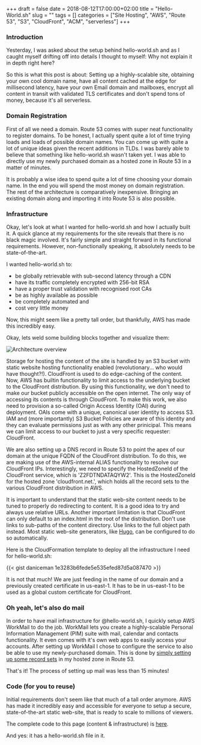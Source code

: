 +++
draft = false
date = 2018-08-12T17:00:00+02:00
title = "Hello-World.sh"
slug = ""
tags = []
categories = ["Site Hosting", "AWS", "Route 53", "S3", "CloudFront", "ACM", "serverless"]
+++

### Introduction

Yesterday, I was asked about the setup behind hello-world.sh and as I caught
myself drifting off into details I thought to myself: Why not explain it in
depth right here?

So this is what this post is about: Setting up a highly-scalable site,
obtaining your own cool domain name, have all content cached at the edge for
millisecond latency, have your own Email domain and mailboxes, encrypt all
content in transit with validated TLS certificates and don't spend tons of
money, because it's all serverless.

### Domain Registration

First of all we need a domain. Route 53 comes with super neat functionality to
register domains. To be honest, I actually spent quite a lot of time trying
loads and loads of possible domain names. You can come up with quite a lot of
unique ideas given the recent additions in TLDs. I was barely able to believe
that something like hello-world.sh wasn't taken yet. I was able to directly
use my newly purchased domain as a hosted zone in Route 53 in a matter of
minutes.

It is probably a wise idea to spend quite a lot of time choosing your domain
name. In the end you will spend the most money on domain registration. The rest
of the architecture is comparatively inexpensive. Bringing an existing domain
along and importing it into Route 53 is also possible.

### Infrastructure

Okay, let's look at what I wanted for hello-world.sh and how I actually built
it. A quick glance at my requirements for the site reveals that there is no
black magic involved. It's fairly simple and straight forward in its
functional requirements. However, non-functionally speaking, it absolutely
needs to be state-of-the-art.

I wanted hello-world.sh to:

* be globally retrievable with sub-second latency through a CDN
* have its traffic completely encrypted with 256-bit RSA
* have a proper trust validation with recognised root CAs
* be as highly available as possible
* be completely automated and
* cost very little money

Now, this might seem like a pretty tall order, but thankfully, AWS has made
this incredibly easy.

Okay, lets weld some building blocks together and visualize them:

![Architecture overview](/images/hello-world.sh/arch.png)

Storage for hosting the content of the site is handled by an S3 bucket with
static website hosting functionality enabled (revolutionary... who would have
thought?!). CloudFront is used to do edge-caching of the content. Now, AWS has
builtin functionality to limit access to the underlying bucket to the
CloudFront distribution. By using this functionality, we don't need to make our
bucket publicly accessible on the open internet. The only way of accessing its
contents is through CloudFront. To make this work, we also need to provision a
so-called Origin Access Identity (OAI) during deployment. OAIs come with a
unique, canonical user identity to access S3. IAM and (more importantly) S3
Bucket Policies are aware of this identity and they can evaluate permissions
just as with any other prinicipal. This means we can limit access to our bucket
to just a very specific requester: CloudFront.

We are also setting up a DNS record in Route 53 to point the apex of our domain
at the unique FQDN of the CloudFront distribution. To do this, we are making
use of the AWS-internal ALIAS functionality to resolve our CloudFront IPs.
Interestingly, we need to specify the HostedZoneId of the CloudFront service,
which is 'Z2FDTNDATAQYW2'.  This is the HostedZoneId for the hosted zone
'cloudfront.net.', which holds all the record sets to the various CloudFront
distribution in AWS.

It is important to understand that the static web-site content needs to be
tuned to properly do redirecting to content. It is a good idea to try and
always use relative URLs. Another important limitation is that CloudFront can
only default to an index.html in the root of the distribution. Don't use links
to sub-paths of the content directory. Use links to the full object path
instead. Most static web-site generators, like [Hugo](https://gohugo.io/), can
be configured to do so automatically.

Here is the CloudFormation template to deploy all the infrastructure I need for
hello-world.sh:

{{< gist daniceman 1e3283b6fede5e535efed87d5a087470 >}}

It is not that much! We are just feeding in the name of our domain and a
previously created certificate in us-east-1. It has to be in us-east-1 to be
used as a global custom certificate for CloudFront.

### Oh yeah, let's also do mail

In order to have mail infrastructure for @hello-world.sh, I quickly setup AWS
WorkMail to do the job. WorkMail lets you create a highly-scalable Personal
Information Management (PIM) suite with mail, calendar and contacts
functionality. It even comes with it's own web apps to easily access your
accounts. After setting up WorkMail I chose to configure the service to also be
able to use my newly-purchased domain. This is done by [simply setting up some
record
sets](https://docs.aws.amazon.com/workmail/latest/adminguide/add_domain.html)
in my hosted zone in Route 53.

That's it! The process of setting up mail was less than 15 minutes!

### Code (for you to reuse)

Initial requirements don't seem like that much of a tall order anymore. AWS has
made it incredibly easy and accessible for everyone to setup a secure,
state-of-the-art static web-site, that is ready to scale to millions of
viewers.

The complete code to this page (content & infrastructure) is
[here](https://github.com/daniceman/hello-world.sh).

And yes: it has a hello-world.sh file in it.
